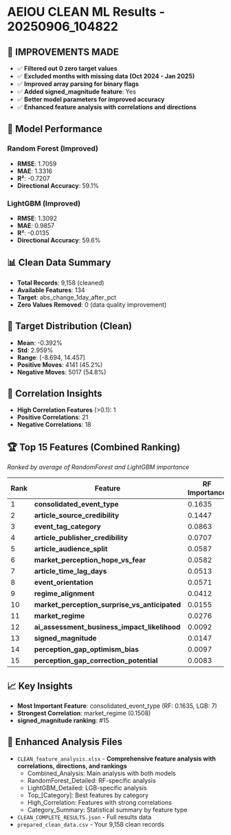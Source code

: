 # AEIOU CLEAN ML Results - 20250906_104822

## 🎯 IMPROVEMENTS MADE
- ✅ **Filtered out 0 zero target values**
- ✅ **Excluded months with missing data (Oct 2024 - Jan 2025)**
- ✅ **Improved array parsing for binary flags**
- ✅ **Added signed_magnitude feature**: Yes
- ✅ **Better model parameters for improved accuracy**
- ✅ **Enhanced feature analysis with correlations and directions**

## 🎯 Model Performance

### Random Forest (Improved)
- **RMSE**: 1.7059
- **MAE**: 1.3316
- **R²**: -0.7207
- **Directional Accuracy**: 59.1%

### LightGBM (Improved)
- **RMSE**: 1.3092
- **MAE**: 0.9857
- **R²**: -0.0135
- **Directional Accuracy**: 59.6%

## 📊 Clean Data Summary
- **Total Records**: 9,158 (cleaned)
- **Available Features**: 134
- **Target**: abs_change_1day_after_pct
- **Zero Values Removed**: 0 (data quality improvement)

## 🎯 Target Distribution (Clean)
- **Mean**: -0.392%
- **Std**: 2.959%
- **Range**: [-8.694, 14.457]
- **Positive Moves**: 4141 (45.2%)
- **Negative Moves**: 5017 (54.8%)

## 🔗 Correlation Insights
- **High Correlation Features** (>0.1): 1
- **Positive Correlations**: 21
- **Negative Correlations**: 18

## 🏆 Top 15 Features (Combined Ranking)
*Ranked by average of RandomForest and LightGBM importance*

| Rank | Feature | RF Importance | LGB Importance | Correlation | Direction | Category |
|------|---------|---------------|----------------|-------------|-----------|----------|
| 1 | **consolidated_event_type** | 0.1635 | 7 | -0.0220 | negative | categorical |
| 2 | **article_source_credibility** | 0.1447 | 10 | 0.0252 | positive | numerical |
| 3 | **event_tag_category** | 0.0863 | 7 | 0.0432 | positive | categorical |
| 4 | **article_publisher_credibility** | 0.0707 | 7 | 0.0210 | positive | numerical |
| 5 | **article_audience_split** | 0.0587 | 2 | -0.0809 | negative | categorical |
| 6 | **market_perception_hope_vs_fear** | 0.0582 | 3 | 0.0164 | positive | numerical |
| 7 | **article_time_lag_days** | 0.0513 | 6 | 0.0371 | positive | numerical |
| 8 | **event_orientation** | 0.0571 | 2 | 0.0246 | positive | categorical |
| 9 | **regime_alignment** | 0.0412 | 2 | 0.0655 | positive | numerical |
| 10 | **market_perception_surprise_vs_anticipated** | 0.0155 | 2 | -0.0947 | negative | numerical |
| 11 | **market_regime** | 0.0276 | 1 | -0.1508 | negative | categorical |
| 12 | **ai_assessment_business_impact_likelihood** | 0.0092 | 2 | -0.0125 | negative | numerical |
| 13 | **signed_magnitude** | 0.0147 | 1 | 0.0334 | positive | numerical |
| 14 | **perception_gap_optimism_bias** | 0.0097 | 1 | 0.0036 | positive | numerical |
| 15 | **perception_gap_correction_potential** | 0.0083 | 1 | 0.0228 | positive | numerical |

## 📈 Key Insights
- **Most Important Feature**: consolidated_event_type (RF: 0.1635, LGB: 7)
- **Strongest Correlation**: market_regime (0.1508)
- **signed_magnitude ranking**: #15

## 📁 Enhanced Analysis Files
- `CLEAN_feature_analysis.xlsx` - **Comprehensive feature analysis with correlations, directions, and rankings**
  - Combined_Analysis: Main analysis with both models
  - RandomForest_Detailed: RF-specific analysis  
  - LightGBM_Detailed: LGB-specific analysis
  - Top_[Category]: Best features by category
  - High_Correlation: Features with strong correlations
  - Category_Summary: Statistical summary by feature type
- `CLEAN_COMPLETE_RESULTS.json` - Full results data
- `prepared_clean_data.csv` - Your 9,158 clean records